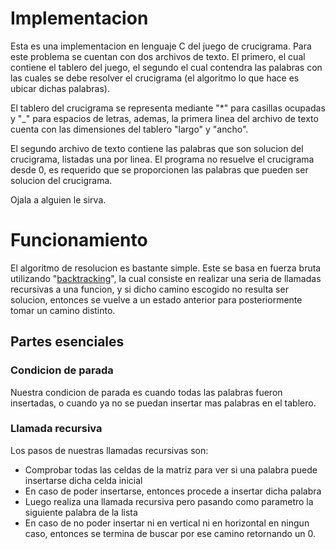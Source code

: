 # Implementacion

Esta es una implementacion en lenguaje C del juego de crucigrama. Para este problema se cuentan con dos archivos de texto. El primero, el cual contiene el tablero
del juego, el segundo el cual contendra las palabras con las cuales se debe resolver el crucigrama (el algoritmo lo que hace es ubicar dichas palabras). 

El tablero del crucigrama se representa mediante "*" para casillas ocupadas y "_" para espacios de letras, ademas, la primera linea del archivo de texto cuenta con 
las dimensiones del tablero "largo" y "ancho".

El segundo archivo de texto contiene las palabras que son solucion del crucigrama, listadas una por linea. El programa no resuelve el crucigrama desde 0, es requerido que
se proporcionen las palabras que pueden ser solucion del crucigrama.

Ojala a alguien le sirva.

# Funcionamiento

El algoritmo de resolucion es bastante simple. Este se basa en fuerza bruta utilizando "[backtracking](https://es.wikipedia.org/wiki/Vuelta_atr%C3%A1s)", la cual consiste
en realizar una seria de llamadas recursivas a una funcion, y si dicho camino escogido no resulta ser solucion,
entonces se vuelve a un estado anterior para posteriormente tomar un camino distinto.

## Partes esenciales

### Condicion de parada

Nuestra condicion de parada es cuando todas las palabras fueron insertadas, o cuando ya no se puedan insertar mas palabras en el tablero.

### Llamada recursiva

Los pasos de nuestras llamadas recursivas son:

- Comprobar todas las celdas de la matriz para ver si una palabra puede insertarse dicha celda inicial
- En caso de poder insertarse, entonces procede a insertar dicha palabra
- Luego realiza una llamada recursiva pero pasando como parametro la siguiente palabra de la lista
- En caso de no poder insertar ni en vertical ni en horizontal en ningun caso, entonces se termina de buscar por ese camino retornando un 0.
